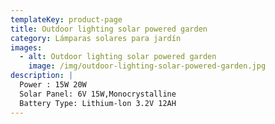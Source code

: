 ```yaml
---
templateKey: product-page
title: Outdoor lighting solar powered garden
category: Lámparas solares para jardín
images:
  - alt: Outdoor lighting solar powered garden
    image: /img/outdoor-lighting-solar-powered-garden.jpg
description: |
  Power : 15W 20W 
  Solar Panel: 6V 15W,Monocrystalline
  Battery Type: Lithium-lon 3.2V 12AH
---
```


